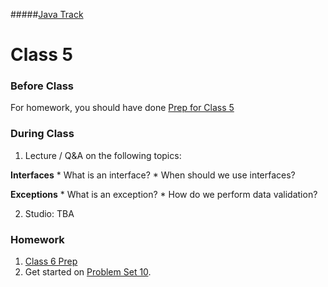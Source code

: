 #####[Java Track](../../)

# Class 5

### Before Class
For homework, you should have done [Prep for Class 5](../class5-prep)

### During Class

1. Lecture / Q&A on the following topics:

  **Interfaces**
	* What is an interface?
	* When should we use interfaces?
	
  **Exceptions**
	* What is an exception?
	* How do we perform data validation?

2. Studio: TBA

### Homework
1. [Class 6 Prep](../class6-prep) 
2. Get started on [Problem Set 10](../problem-set-10/).
